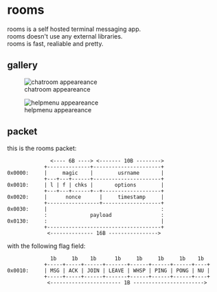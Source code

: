 
# rooms

rooms is a self hosted terminal messaging app. \
rooms doesn't use any external libraries.      \
rooms is fast, realiable and pretty.

## gallery

<figure>
    <img src="/assets/assets/preview-room-1.png"
        alt="chatroom appeareance">
    <figcaption>chatroom appeareance</figcaption>
</figure>

<figure>
    <img src="/assets/assets/preview-help.png"
        alt="helpmenu appeareance">
    <figcaption>helpmenu appeareance</figcaption>
</figure>

## packet

this is the rooms packet:

```
              <---- 6B ----> <------- 10B -------->
            +--------------+----------------------+
0x0000:     |     magic    |        usrname       |
            +---+---+------+----------------------+
0x0010:     | l | f | chks |       options        |
            +---+---+------+--+-------------------+
0x0020:     |      nonce      |     timestamp     |
            +-----------------+-------------------+
0x0030:     |                                     :
            :              payload                :
0x0130:     :                                     |
            +-------------------------------------+
             <-------------- 16B ---------------->
```

with the following flag field:

```
              1b     1b    1b      1b     1b     1b     1b    1b
            +-----+-----+------+-------+------+------+------+----+
0x0010:     | MSG | ACK | JOIN | LEAVE | WHSP | PING | PONG | NU |
            +-----+-----+------+-------+------+------+------+----+
             <----------------------- 1B ----------------------->
```

